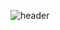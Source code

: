 ![header](https://capsule-render.vercel.app/api?type=waving&color=timeGradient&height=180&section=header&text=TypeMIN&desc=Minsik%20Lee&fontSize=55&fontColor=FFFFFF&fontAlign=20&fontAlignY=40&descSize=15&descAlign=15&animation=fadeIn)

<!--
**TypeMIN/TypeMIN** is a ✨ _special_ ✨ repository because its `README.md` (this file) appears on your GitHub profile.

Here are some ideas to get you started:

- 🔭 I’m currently working on ...
- 🌱 I’m currently learning ...
- 👯 I’m looking to collaborate on ...
- 🤔 I’m looking for help with ...
- 💬 Ask me about ...
- 📫 How to reach me: ...
- 😄 Pronouns: ...
- ⚡ Fun fact: ...
-->
